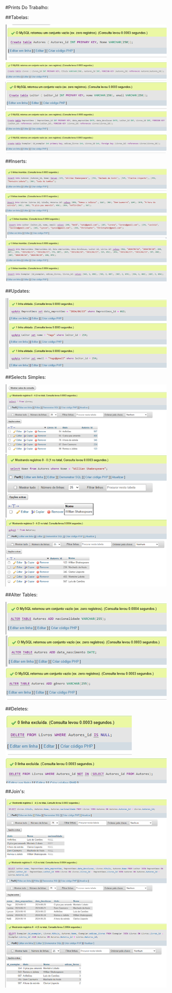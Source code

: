 #Prints Do Trabalho:

##Tabelas: 

  ![TabelaAutores](https://github.com/Christopher1004/Trabalho-de-BD/blob/main/prints%20BD/tabelas/autores%20.png)
  ![TabelaLivros](https://github.com/Christopher1004/Trabalho-de-BD/blob/main/prints%20BD/tabelas/livros%20.png)
  ![TabelaLeitor](https://github.com/Christopher1004/Trabalho-de-BD/blob/main/prints%20BD/tabelas/leitor.png)
  ![TabelaEmprestimo](https://github.com/Christopher1004/Trabalho-de-BD/blob/main/prints%20BD/tabelas/emprestimos.png)
  ![TabelaExemplar](https://github.com/Christopher1004/Trabalho-de-BD/blob/main/prints%20BD/tabelas/exemplar.png)
  
##Inserts:

  ![InsertAutores](https://github.com/Christopher1004/Trabalho-de-BD/blob/main/prints%20BD/inserts/insert%20autores.png)
  ![InsertLivros](https://github.com/Christopher1004/Trabalho-de-BD/blob/main/prints%20BD/inserts/insert%20livros%20.png)
  ![Insertleitor](https://github.com/Christopher1004/Trabalho-de-BD/blob/main/prints%20BD/inserts/insert%20leitor%20.png)
  ![InsertEmprestimo](https://github.com/Christopher1004/Trabalho-de-BD/blob/main/prints%20BD/inserts/insert%20emprestimo%20.png)
  ![InsertExemplar](https://github.com/Christopher1004/Trabalho-de-BD/blob/main/prints%20BD/inserts/insert%20exemplar.png)
  
  ##Updates:
  
  ![Updates 1,2,3](https://github.com/Christopher1004/Trabalho-de-BD/blob/main/prints%20BD/updates/updates%201%20%2C%202%20%2C%203.png)
  
  ##Selects Simples:
  
  ![SelectsSimples1](https://github.com/Christopher1004/Trabalho-de-BD/blob/main/prints%20BD/selects%20simples/1.png)
  ![SelectsSimples2](https://github.com/Christopher1004/Trabalho-de-BD/blob/main/prints%20BD/selects%20simples/2.png)
  ![SelectsSimples3](https://github.com/Christopher1004/Trabalho-de-BD/blob/main/prints%20BD/selects%20simples/3.png)
  
  ##Alter Tables: 
  
  ![Alter1](https://github.com/Christopher1004/Trabalho-de-BD/blob/main/prints%20BD/alter%20table/autores%201.png)
  ![Alter2](https://github.com/Christopher1004/Trabalho-de-BD/blob/main/prints%20BD/alter%20table/autores%20%202.png)
  ![Alter3](https://github.com/Christopher1004/Trabalho-de-BD/blob/main/prints%20BD/alter%20table/autores%203.png)
  
  ##Deletes:
  
  ![Delete1](https://github.com/Christopher1004/Trabalho-de-BD/blob/main/prints%20BD/deletes/1.png)
  ![Delete2](https://github.com/Christopher1004/Trabalho-de-BD/blob/main/prints%20BD/deletes/2.png)
  
  ##Join's: 
  
  ![Join1](https://github.com/Christopher1004/Trabalho-de-BD/blob/main/prints%20BD/joins/1.png)
  ![Join2](https://github.com/Christopher1004/Trabalho-de-BD/blob/main/prints%20BD/joins/2.png)
  ![Join3](https://github.com/Christopher1004/Trabalho-de-BD/blob/main/prints%20BD/joins/3.png)

  
